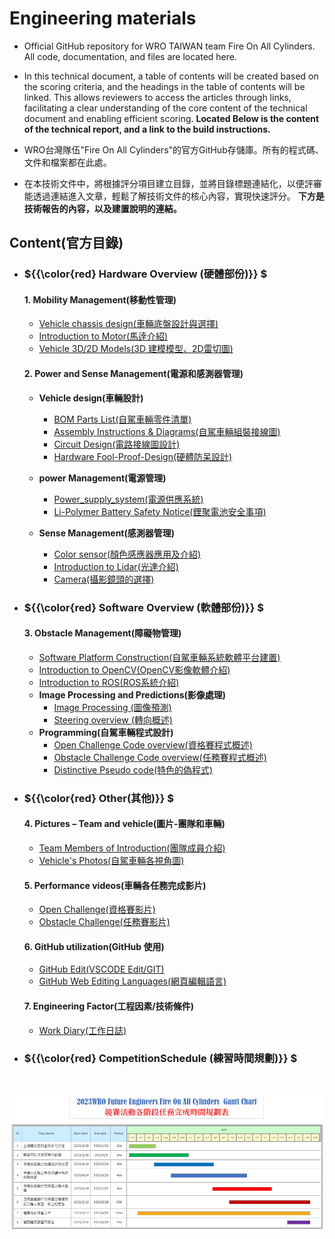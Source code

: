 Engineering materials
====

- Official GitHub repository for WRO TAIWAN team Fire On All Cylinders. All code, documentation, and files are located here.
- In this technical document, a table of contents will be created based on the scoring criteria, and the headings in the table of contents will be linked. This allows reviewers to access the articles through links, facilitating a clear understanding of the core content of the technical document and enabling efficient scoring.
__Located Below is the content of the technical report, and a link to the build instructions.__

- WRO台灣隊伍"Fire On All Cylinders"的官方GitHub存儲庫。所有的程式碼、文件和檔案都在此處。 
- 在本技術文件中，將根據評分項目建立目錄，並將目錄標題連結化，以便評審能透過連結進入文章，輕鬆了解技術文件的核心內容，實現快速評分。
__下方是技術報告的內容，以及建置說明的連結。__
## Content(官方目錄)
- ###  ${{\color{red} Hardware Overview (硬體部份)}} $ 
  #### 1. Mobility Management(移動性管理)
    - [Vehicle chassis design(車輛底盤設計與選擇)]([.](https://github.com/kirkhu/WRO2023_Future-Engineers-Fire-On-All-Cylinders/blob/main)/schemes/vehicle_chassis_design/README.md)
    - [Introduction to Motor(馬逹介紹)](https://github.com/kirkhu/WRO2023_Future-Engineers-Fire-On-All-Cylinders/blob/main/schemes/Motor/README.md)
    - [Vehicle 3D/2D Models(3D 建模模型、2D雷切圖)](https://github.com/kirkhu/WRO2023_Future-Engineers-Fire-On-All-Cylinders/blob/main/models/Vehicle_3D_2D/README.md)
    
  #### 2. Power and Sense Management(電源和感測器管理)
    - __Vehicle design(車輛設計)__
      - [BOM Parts List(自駕車輛零件清單)](https://github.com/kirkhu/WRO2023_Future-Engineers-Fire-On-All-Cylinders/tree/main/schemes/Parts_List#readme)
      - [Assembly Instructions & Diagrams(自駕車輛組裝接線圖)](https://github.com/kirkhu/WRO2023_Future-Engineers-Fire-On-All-Cylinders/blob/main/schemes/Assembly_Instructions/README.md)  
      - [Circuit Design(電路接線圖設計)](https://github.com/kirkhu/WRO2023_Future-Engineers-Fire-On-All-Cylinders/blob/main/models/Circuit_Design/README.md)
      - [Hardware Fool-Proof-Design(硬體防呆設計)](https://github.com/kirkhu/WRO2023_Future-Engineers-Fire-On-All-Cylinders/blob/main/schemes/fool-proof-design/README.md) 
    - __power Management(電源管理)__
      - [Power_supply_system(電源供應系統)](https://github.com/kirkhu/WRO2023_Future-Engineers-Fire-On-All-Cylinders/blob/main/schemes/Power_supply_system/README.md) 
      - [Li-Polymer Battery Safety Notice(鋰聚電池安全事項)](https://github.com/kirkhu/WRO2023_Future-Engineers-Fire-On-All-Cylinders/blob/main/schemes/Li-Polymer_Battery/README.md)  
   
    - __Sense Management(感測器管理)__
      - [Color sensor(顏色感應器應用及介紹)](https://github.com/kirkhu/WRO2023_Future-Engineers-Fire-On-All-Cylinders/blob/main/schemes/color_sensor/README.md)
      - [Introduction to Lidar(光達介紹)](https://github.com/kirkhu/WRO2023_Future-Engineers-Fire-On-All-Cylinders/blob/main/schemes/Lidar/README.md)
      - [Camera(攝影鏡頭的選擇)](https://github.com/kirkhu/WRO2023_Future-Engineers-Fire-On-All-Cylinders/blob/main/schemes/Camera/README.md)
  
- ### ${{\color{red} Software Overview (軟體部份)}} $ 
  #### 3. Obstacle Management(障礙物管理)
    - [Software Platform Construction(自駕車輛系統軟體平台建置)](https://github.com/kirkhu/WRO2023_Future-Engineers-Fire-On-All-Cylinders/blob/main/src/System_Platform%20_Software/README.md)
    - [Introduction to OpenCV(OpenCV影像軟體介紹)](https://github.com/kirkhu/WRO2023_Future-Engineers-Fire-On-All-Cylinders/blob/main/other/OpenCV/README.md)
    - [Introduction to ROS(ROS系統介紹)](https://github.com/kirkhu/WRO2023_Future-Engineers-Fire-On-All-Cylinders/blob/main/other/ROS/README.md)  
    - __Image Processing and Predictions(影像處理)__
      - [Image Processing (圖像預測)](https://github.com/kirkhu/WRO2023_Future-Engineers-Fire-On-All-Cylinders/blob/main/src/Image_Processing_and_Predictions/README.md)  
      - [Steering overview (轉向概述)](https://github.com/kirkhu/WRO2023_Future-Engineers-Fire-On-All-Cylinders/blob/main/src/Steering_overview/README.md)  
    - __Programming(自駕車輛程式設計)__
      - [Open Challenge Code overview(資格賽程式概述)](https://github.com/kirkhu/WRO2023_Future-Engineers-Fire-On-All-Cylinders/tree/main/src/Programming/Open_Challenge)
      - [Obstacle Challenge Code overview(任務賽程式概述)](https://github.com/kirkhu/WRO2023_Future-Engineers-Fire-On-All-Cylinders/tree/main/src/Programming/Obstacle_Challenge)
      - [Distinctive Pseudo code(特色的偽程式)](https://github.com/kirkhu/WRO2023_Future-Engineers-Fire-On-All-Cylinders/blob/main/src/Feature_Program/README.md)
   
- ### ${{\color{red} Other(其他)}} $
  #### 4. Pictures – Team and vehicle(圖片-團隊和車輛)
    - [Team Members of Introduction(團隊成員介紹)](https://github.com/kirkhu/WRO2023_Future-Engineers-Fire-On-All-Cylinders/blob/main/t-photos/README.md) 
    - [Vehicle's Photos(自駕車輛各視角圖)](https://github.com/kirkhu/WRO2023_Future-Engineers-Fire-On-All-Cylinders/blob/main/v-photos/README.md)  

  #### 5. Performance videos(車輛各任務完成影片)
    - [Open Challenge(資格賽影片)](https://github.com/kirkhu/WRO2023_Future-Engineers-Fire-On-All-Cylinders/blob/main/video/Open_Challenge/video.md)
    - [Obstacle Challenge(任務賽影片)](https://github.com/kirkhu/WRO2023_Future-Engineers-Fire-On-All-Cylinders/blob/main/video/Obstacle_Challenge/video.md)  

  #### 6. GitHub utilization(GitHub 使用)
    - [GitHub Edit(VSCODE Edit/GIT)](https://github.com/kirkhu/WRO2023_Future-Engineers-Fire-On-All-Cylinders/blob/main/src/GitHub_Edit/README.md)
    - [GitHub Web Editing Languages(網頁編輯語言)](https://github.com/kirkhu/WRO2023_Future-Engineers-Fire-On-All-Cylinders/blob/main/src/GitHub_Languages/README.md)  

  #### 7. Engineering Factor(工程因素/技術條件)
    - [Work Diary(工作日誌)](https://github.com/kirkhu/WRO2023_Future-Engineers-Fire-On-All-Cylinders/blob/main/other/work_diary/README.md) 

- ### ${{\color{red} CompetitionSchedule (練習時間規劃)}} $  
# <div align="center">![Gantt chart](./other/img/Gantt_Chart.png)</div> 
